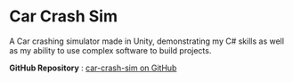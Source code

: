 # Car Crash Sim

A Car crashing simulator made in Unity, demonstrating my C# skills as well as my ability to use complex software to build projects.

**GitHub Repository** : [car-crash-sim on GitHub](https://github.com/TallenPeli/Car-Crash-Sim)